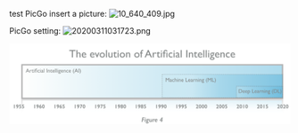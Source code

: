 test PicGo
insert a picture:
![10_640_409.jpg](http://blog.ligene.cn/imageBed/10_640_409.jpg)

PicGo setting:
![20200311031723.png](http://blog.ligene.cn/imageBed/20200311031723.png)


![AI-1.png](https://raw.githubusercontent.com/adong77/ligene/master/imageBed/AI-1.png)